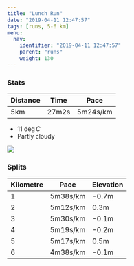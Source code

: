```yaml
---
title: "Lunch Run"
date: "2019-04-11 12:47:57"
tags: [runs, 5-6 km]
menu:
  nav:
    identifier: "2019-04-11 12:47:57"
    parent: "runs"
    weight: 130
---
```


### Stats

| Distance | Time | Pace |
|----------|------|------|
|5km|27m2s|5m24s/km|

- 11 $\deg C$
- Partly cloudy

<img src='https://maps.googleapis.com/maps/api/staticmap?maptype=roadmap&path=enc:kzzdIb{uNtGdAlDjR~CvC|AwC|Ju@xD_QaAaf@hPjSvBfJbFzEVsCiBeBxAyJwA}D`AX\dDkBlJ`CrCWbCqEwC}CwKmP}SxAlc@aDbRuCzBwGMy@rC{BkAwEqM^gPa@hD&key=AIzaSyAfqMeaZ1CCJFGP5cWud__oZnT_Pybg-1M&size=800x800&markers=color:yellow|label:S|53.39062,-2.57474&markers=color:green|label:F|53.38913999999999,-2.5744599999999993'>

### Splits

| Kilometre | Pace | Elevation |
|------|------|-----------|
|1|5m38s/km|-0.7m|
|2|5m12s/km|0.3m|
|3|5m30s/km|-0.1m|
|4|5m19s/km|-0.2m|
|5|5m17s/km|0.5m|
|6|4m38s/km|-0.1m|
